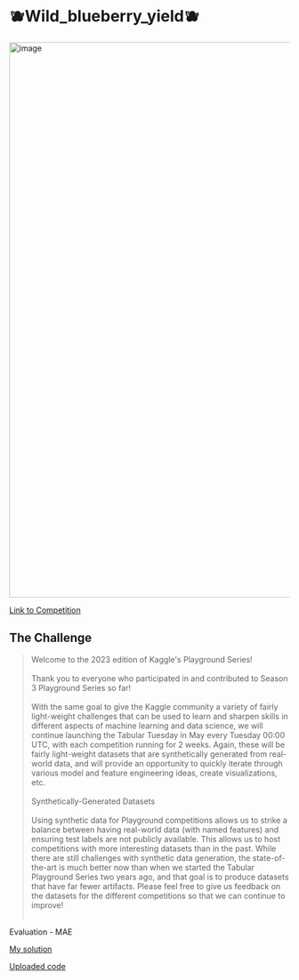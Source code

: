 # 🫐Wild_blueberry_yield🫐

<img width="999" alt="image" src="https://github.com/AndreyStartup/Wild_blueberry_yield/assets/114228619/66c2b565-8e4d-452a-ab2c-676fc3c93a58">

[Link to Competition](https://www.kaggle.com/competitions/playground-series-s3e14/overview)

## The Challenge
>Welcome to the 2023 edition of Kaggle's Playground Series!<br><br>
Thank you to everyone who participated in and contributed to Season 3 Playground Series so far!<br><br>
With the same goal to give the Kaggle community a variety of fairly light-weight challenges that can be used to learn and sharpen skills in different aspects of machine learning and data science, we will continue launching the Tabular Tuesday in May every Tuesday 00:00 UTC, with each competition running for 2 weeks. Again, these will be fairly light-weight datasets that are synthetically generated from real-world data, and will provide an opportunity to quickly iterate through various model and feature engineering ideas, create visualizations, etc.<br><br>
Synthetically-Generated Datasets<br><br>
Using synthetic data for Playground competitions allows us to strike a balance between having real-world data (with named features) and ensuring test labels are not publicly available. This allows us to host competitions with more interesting datasets than in the past. While there are still challenges with synthetic data generation, the state-of-the-art is much better now than when we started the Tabular Playground Series two years ago, and that goal is to produce datasets that have far fewer artifacts. Please feel free to give us feedback on the datasets for the different competitions so that we can continue to improve!<br><br>

Evaluation - MAE

[My solution](https://github.com/AndreyStartup/Wild_blueberry_yield/blob/main/Wild_blueberrie.ipynb)

[Uploaded code](https://www.kaggle.com/code/andreystartup/ps3e14-catboost-optuna)
